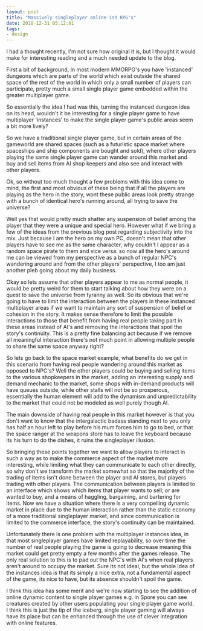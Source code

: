 ```yaml
---
layout: post
title: "Massively singleplayer online-ish RPG's"
date: 2010-12-31 05:12:01
tags:
- design
---
```


I had a thought recently, I'm not sure how original it is, but I thought it would make for interesting reading and a much needed update to the blog. 

First a bit of background, In most modern MMORPG's you have 'instanced' dungeons which are parts of the world which exist outside the shared space of the rest of the world in which only a small number of players can participate, pretty much a small single player game embedded within the greater multiplayer game. 

So essentially the idea I had was this, turning the instanced dungeon idea on its head, wouldn't it be interesting for a single player game to have multiplayer 'instances' to make the single player game's public areas seem a bit more lively?

So we have a traditional single player game, but in certain areas of the gameworld are shared spaces (such as a futuristic space market where spaceships and ship components are bought and sold), where other players playing the same single player game can wander around this market and buy and sell items from AI shop keepers and also see and interact with other players.

Ok, so without too much thought a few problems with this idea come to mind, the first and most obvious of these being that if all the players are playing as the hero in the story, wont these public areas look pretty strange with a bunch of identical hero's running around, all trying to save the universe? 

Well yes that would pretty much shatter any suspension of belief among the player that they were a unique and special hero. However what if we bring a few of the ideas from the previous blog post regarding subjectivity into the mix. Just because I am the hero on my own PC, doesn't mean that other players have to see me as the same character, why couldn't I appear as a random space pirate to them and vice versa. so now all the hero's around me can be viewed from my perspective as a bunch of regular NPC's wandering around and from the other players' perspective, I too am just another pleb going about my daily business.

Okay so lets assume that other players appear to me as normal people, it would be pretty weird for them to start talking about how they were on a quest to save the universe from tyranny as well. So its obvious that we're going to have to limit the interaction between the players in these instanced multiplayer areas if we want to maintain any sort of suspension of belief or cohesion in the story. It makes sense therefore to limit the possible interactions to those that benefit from having real people taking part in these areas instead of AI's and removing the interactions that spoil the story's continuity. This is a pretty fine balancing act because if we remove all meaningful interaction there's not much point in allowing multiple people to share the same space anyway right?

So lets go back to the space market example, what benefits do we get in this scenario from having real people wandering around this market as opposed to NPC's? Well the other players could be buying and selling items to the various shopkeepers in the market, adding an interesting supply and demand mechanic to the market, some shops with in-demand products will have queues outside, while other stalls will not be so prosperous, essentially the human element will add to the dynamism and unpredictability to the market that could not be modeled as well purely though AI.

The main downside of having real people in this market however is that you don't want to know that the intergalactic badass standing next to you only has half an hour left to play before his mum forces him to go to bed, or that the space ranger at the weapons store has to leave the keyboard because its his turn to do the dishes, it ruins the singleplayer illusion. 

So bringing these points together we want to allow players to interact in such a way as to make the commerce aspect of the market more interesting, while limiting what they can communicate to each other directly, so why don't we transform the market somewhat so that the majority of the trading of items isn't done between the player and AI stores, but players trading with other players. The communication between players is limited to an interface which shows which items that player wants to sell, or are wanted to buy, and a means of haggling, bargaining, and bartering for items. Now we have a situation where there is a very compelling dynamic market in place due to the human interaction rather than the static economy of a more traditional singleplayer market, and since communication is limited to the commerce interface, the story's continuity can be maintained.

Unfortunately there is one problem with the multiplayer instances idea, in that most singleplayer games have limited replayability, so over time the number of real people playing the game is going to decrease meaning this market could get pretty empty a few months after the games release. The only real solution to this is to pad out the NPC's with AI's when real players aren't around to occupy the market. Sure its not ideal, but the whole idea of the instances idea is that its simply a nice extra, not a fundamental aspect of the game, its nice to have, but its absence shouldn't spoil the game.

I think this idea has some merit and we're now starting to see the addition of online dynamic content to single player games e.g. in Spore you can see creatures created by other users populating your single player game world. I think this is just the tip of the iceberg, single player gaming will always have its place but can be enhanced through the use of clever integration with online features.